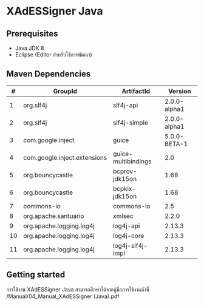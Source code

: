 # XAdESSigner Java
## Prerequisites
- Java JDK 8 
- Eclipse (Editor สำหรับใช้การพัฒนา)
## Maven Dependencies
| **#** | **GroupId** | **ArtifactId** | **Version**|
| ------ | ------ | ------ | ------ |
| 1 | org.slf4j | slf4j-api | 2.0.0-alpha1 |
| 2 | org.slf4j | slf4j-simple | 2.0.0-alpha1 |
| 3 | com.google.inject | guice | 5.0.0-BETA-1 |
| 4 | com.google.inject.extensions | guice-multibindings | 2.0 |
| 5 | org.bouncycastle | bcprov-jdk15on | 1.68 |
| 6 | org.bouncycastle | bcpkix-jdk15on | 1.68 |
| 7 | commons-io | commons-io | 2.5 |
| 8 | org.apache.santuario | xmlsec | 2.2.0 |
| 9 | org.apache.logging.log4j | log4j-api | 2.13.3 |
| 10 | org.apache.logging.log4j | log4j-core | 2.13.3 |
| 11 | org.apache.logging.log4j | log4j-slf4j-impl | 2.13.3 |

## Getting started

การใช้งาน XAdESSigner Java สามารถศึกษาได้จากคู่มีอการใช้งานดังนี้ /Manual/04_Manual_XAdESSigner (Java).pdf
